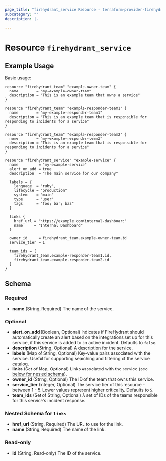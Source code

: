 ```yaml
---
page_title: "firehydrant_service Resource - terraform-provider-firehydrant"
subcategory: ""
description: |-

---
```


# Resource `firehydrant_service`

## Example Usage

Basic usage:

```hcl
resource "firehydrant_team" "example-owner-team" {
  name        = "my-example-owner-team"
  description = "This is an example team that owns a service"
}

resource "firehydrant_team" "example-responder-team1" {
  name        = "my-example-responder-team1"
  description = "This is an example team that is responsible for responding to incidents for a service"
}

resource "firehydrant_team" "example-responder-team2" {
  name        = "my-example-responder-team2"
  description = "This is an example team that is responsible for responding to incidents for a service"
}

resource "firehydrant_service" "example-service" {
  name         = "my-example-service"
  alert_on_add = true
  description  = "The main service for our company"

  labels = {
    language  = "ruby",
    lifecycle = "production"
    system    = "main"
    type      = "user"
    tags      = "foo; bar; baz"
  }

  links {
    href_url = "https://example.com/internal-dashboard"
    name     = "Internal Dashboard"
  }

  owner_id     = firehydrant_team.example-owner-team.id
  service_tier = 1

  team_ids = [
    firehydrant_team.example-responder-team1.id,
    firehydrant_team.example-responder-team2.id
  ]
}
```

## Schema

### Required

- **name** (String, Required) The name of the service.

### Optional

- **alert_on_add** (Boolean, Optional) Indicates if FireHydrant should automatically create 
  an alert based on the integrations set up for this service, if this service is added to an 
  active incident. Defaults to `false`.
- **description** (String, Optional) A description for the service.
- **labels** (Map of String, Optional) Key-value pairs associated with the service. Useful for 
  supporting searching and filtering of the service catalog.
- **links** (Set of Map, Optional) Links associated with the service (see [below for nested schema](#nestedatt--links)).
- **owner_id** (String, Optional) The ID of the team that owns this service.
- **service_tier** (Integer, Optional) The service tier of this resource - between 1 - 5. 
  Lower values represent higher criticality. Defaults to `5`.
- **team_ids** (Set of String, Optional) A set of IDs of the teams responsible for this service's incident response.
<a id="nestedatt--links"></a>
### Nested Schema for `links`

- **href_url** (String, Required) The URL to use for the link.
- **name** (String, Required) The name of the link.

### Read-only

- **id** (String, Read-only) The ID of the service.
